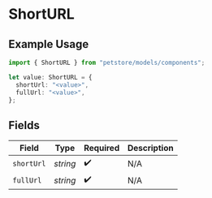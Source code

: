 # ShortURL

## Example Usage

```typescript
import { ShortURL } from "petstore/models/components";

let value: ShortURL = {
  shortUrl: "<value>",
  fullUrl: "<value>",
};
```

## Fields

| Field              | Type               | Required           | Description        |
| ------------------ | ------------------ | ------------------ | ------------------ |
| `shortUrl`         | *string*           | :heavy_check_mark: | N/A                |
| `fullUrl`          | *string*           | :heavy_check_mark: | N/A                |